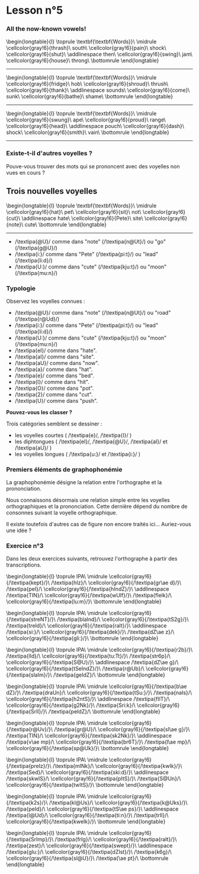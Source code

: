 # Lesson n°5



### All the now-known vowels!


 
\begin{longtable}{l}
\toprule
\textbf{\textbf{Words}}\\
\midrule
\cellcolor{gray!6}{thrash}\\
south\\
\cellcolor{gray!6}{pain}\\
shock\\
\cellcolor{gray!6}{shut}\\
\addlinespace
then\\
\cellcolor{gray!6}{swing}\\
jam\\
\cellcolor{gray!6}{house}\\
throng\\
\bottomrule
\end{longtable} 

---


 
\begin{longtable}{l}
\toprule
\textbf{\textbf{Words}}\\
\midrule
\cellcolor{gray!6}{fridge}\\
hob\\
\cellcolor{gray!6}{shroud}\\
thrush\\
\cellcolor{gray!6}{thank}\\
\addlinespace
sounds\\
\cellcolor{gray!6}{come}\\
sunk\\
\cellcolor{gray!6}{bathe}\\
shame\\
\bottomrule
\end{longtable} 

---


 
\begin{longtable}{l}
\toprule
\textbf{\textbf{Words}}\\
\midrule
\cellcolor{gray!6}{swung}\\
ape\\
\cellcolor{gray!6}{proud}\\
range\\
\cellcolor{gray!6}{head}\\
\addlinespace
pouch\\
\cellcolor{gray!6}{dash}\\
shock\\
\cellcolor{gray!6}{smith}\\
vain\\
\bottomrule
\end{longtable} 

---

### Existe-t-il d'autres voyelles ?

Pouve-vous trouver des mots qui se prononcent avec des voyelles non vues en cours ?



## Trois nouvelles voyelles


 
\begin{longtable}{l}
\toprule
\textbf{\textbf{Words}}\\
\midrule
\cellcolor{gray!6}{hat}\\
pet\\
\cellcolor{gray!6}{sit}\\
not\\
\cellcolor{gray!6}{cut}\\
\addlinespace
hate\\
\cellcolor{gray!6}{Pete}\\
site\\
\cellcolor{gray!6}{note}\\
cute\\
\bottomrule
\end{longtable} 

---



* /\textipa{@U}/ comme dans "note" (/\textipa{n@Ut}/) ou "go" (/\textipa{g@U}/)
* /\textipa{i:}/ comme dans "Pete" (/\textipa{pi:t}/) ou "lead" (/\textipa{li:d}/)
* /\textipa{U:}/ comme dans "cute" (/\textipa{kju:t}/) ou "moon" (/\textipa{mu:n}/)



### Typologie

Observez les voyelles connues :

* /\textipa{@U}/ comme dans "note" (/\textipa{n@Ut}/) ou "road" (/\textipa{r@Ud}/)
* /\textipa{i:}/ comme dans "Pete" (/\textipa{pi:t}/) ou "lead" (/\textipa{li:d}/)
* /\textipa{U:}/ comme dans "cute" (/\textipa{kju:t}/) ou "moon" (/\textipa{mu:n}/)
*  /\textipa{eI}/ comme dans "hate".
*  /\textipa{aI}/ comme dans "site".
*  /\textipa{aU}/ comme dans "now".
*  /\textipa{a}/ comme dans "hat".
*  /\textipa{e}/ comme dans "bed".
*  /\textipa{I}/ comme dans "hit".
*  /\textipa{O}/ comme dans "pot".
*  /\textipa{2}/ comme dans "cut".
*  /\textipa{U}/ comme dans "push".

**Pouvez-vous les classer ?**



Trois catégories semblent se dessiner :

* les voyelles courtes ( /\textipa{e}/, /\textipa{I}/ )
* les diphtongues ( /\textipa{eI}/, /\textipa{@U}/, /\textipa{aI}/ et /\textipa{aU}/ )
* les voyelles longues ( /\textipa{u:}/ et /\textipa{i:}/ )



### Premiers éléments de graphophonémie

La graphophonémie désigne la relation entre l'orthographe et la prononciation.

Nous connaissons désormais une relation simple entre les voyelles orthographiques et la prononciation.
Cette dernière dépend du nombre de consonnes suivant la voyelle orthographique.

Il existe toutefois d'autres cas de figure non encore traités ici... Auriez-vous une idée ?



### Exercice n°3

Dans les deux exercices suivants, retrouvez l'orthographe à partir des transcriptions.




\begin{longtable}{l}
\toprule
IPA\\
\midrule
\cellcolor{gray!6}{/\textipa{kept}/}\\
/\textipa{hIz}/\\
\cellcolor{gray!6}{/\textipa{gr\ae d}/}\\
/\textipa{peI}/\\
\cellcolor{gray!6}{/\textipa{hIndZ}/}\\
\addlinespace
/\textipa{TIN}/\\
\cellcolor{gray!6}{/\textipa{wUlf}/}\\
/\textipa{fleIk}/\\
\cellcolor{gray!6}{/\textipa{lu:m}/}\\
\bottomrule
\end{longtable}


\begin{longtable}{l}
\toprule
IPA\\
\midrule
\cellcolor{gray!6}{/\textipa{streNT}/}\\
/\textipa{blaInd}/\\
\cellcolor{gray!6}{/\textipa{tS2g}/}\\
/\textipa{treId}/\\
\cellcolor{gray!6}{/\textipa{raIt}/}\\
\addlinespace
/\textipa{si:}/\\
\cellcolor{gray!6}{/\textipa{dek}/}\\
/\textipa{dZ\ae z}/\\
\cellcolor{gray!6}{/\textipa{gli:}/}\\
\bottomrule
\end{longtable}


\begin{longtable}{l}
\toprule
IPA\\
\midrule
\cellcolor{gray!6}{/\textipa{r2b}/}\\
/\textipa{lId}/\\
\cellcolor{gray!6}{/\textipa{tu:Tt}/}\\
/\textipa{str6p}/\\
\cellcolor{gray!6}{/\textipa{S@U}/}\\
\addlinespace
/\textipa{dZ\ae g}/\\
\cellcolor{gray!6}{/\textipa{tSeIndZ}/}\\
/\textipa{r@Ub}/\\
\cellcolor{gray!6}{/\textipa{slaIm}/}\\
/\textipa{geIdZ}/\\
\bottomrule
\end{longtable}


\begin{longtable}{l}
\toprule
IPA\\
\midrule
\cellcolor{gray!6}{/\textipa{b\ae dZ}/}\\
/\textipa{draUn}/\\
\cellcolor{gray!6}{/\textipa{tSu:}/}\\
/\textipa{naIs}/\\
\cellcolor{gray!6}{/\textipa{h2ntS}/}\\
\addlinespace
/\textipa{fIlT}/\\
\cellcolor{gray!6}{/\textipa{g2Nk}/}\\
/\textipa{Sri:k}/\\
\cellcolor{gray!6}{/\textipa{SrIl}/}\\
/\textipa{peIdZ}/\\
\bottomrule
\end{longtable}


\begin{longtable}{l}
\toprule
IPA\\
\midrule
\cellcolor{gray!6}{/\textipa{r@Uv}/}\\
/\textipa{gr@U}/\\
\cellcolor{gray!6}{/\textipa{sl\ae g}/}\\
/\textipa{TIN}/\\
\cellcolor{gray!6}{/\textipa{sk2Nk}/}\\
\addlinespace
/\textipa{v\ae mp}/\\
\cellcolor{gray!6}{/\textipa{br6T}/}\\
/\textipa{l\ae mp}/\\
\cellcolor{gray!6}{/\textipa{sp@Uk}/}\\
\bottomrule
\end{longtable}
 
 

\begin{longtable}{l}
\toprule
IPA\\
\midrule
\cellcolor{gray!6}{/\textipa{preIz}/}\\
/\textipa{mINk}/\\
\cellcolor{gray!6}{/\textipa{kwIk}/}\\
/\textipa{Sed}/\\
\cellcolor{gray!6}{/\textipa{ski:d}/}\\
\addlinespace
/\textipa{skwIS}/\\
\cellcolor{gray!6}{/\textipa{pItS}/}\\
/\textipa{S@Un}/\\
\cellcolor{gray!6}{/\textipa{twItS}/}\\
\bottomrule
\end{longtable}
 

\begin{longtable}{l}
\toprule
IPA\\
\midrule
\cellcolor{gray!6}{/\textipa{k2s}/}\\
/\textipa{kl@Us}/\\
\cellcolor{gray!6}{/\textipa{k@Uks}/}\\
/\textipa{peId}/\\
\cellcolor{gray!6}{/\textipa{tS\ae ps}/}\\
\addlinespace
/\textipa{l@Ud}/\\
\cellcolor{gray!6}{/\textipa{ti:n}/}\\
/\textipa{trIl}/\\
\cellcolor{gray!6}{/\textipa{kweIk}/}\\
\bottomrule
\end{longtable}


\begin{longtable}{l}
\toprule
IPA\\
\midrule
\cellcolor{gray!6}{/\textipa{SrImp}/}\\
/\textipa{frIg}/\\
\cellcolor{gray!6}{/\textipa{raIt}/}\\
/\textipa{zest}/\\
\cellcolor{gray!6}{/\textipa{swept}/}\\
\addlinespace
/\textipa{glu:}/\\
\cellcolor{gray!6}{/\textipa{dZIst}/}\\
/\textipa{k6g}/\\
\cellcolor{gray!6}{/\textipa{sl@U}/}\\
/\textipa{\ae pt}/\\
\bottomrule
\end{longtable}
 
 
 
